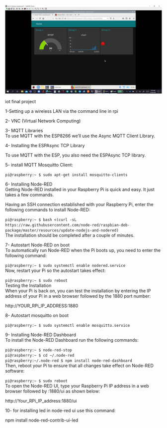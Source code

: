 ![result](https://github.com/ioteleman/IOT/blob/master/final-prj/high.jpg)

iot final project  

1-Setting up a wireless LAN via the command line in rpi  

2- VNC (Virtual Network Computing)  

3- MQTT Libraries  
To use MQTT with the ESP8266 we’ll use the Async MQTT Client Library.  

4- Installing the ESPAsync TCP Library  

To use MQTT with the ESP, you also need the ESPAsync TCP library.  

5- install MQTT Mosquitto Client:  

`pi@raspberry:~ $ sudo apt-get install mosquitto-clients`  

6- Installing Node-RED  
Getting Node-RED installed in your Raspberry Pi is quick and easy. It just takes a few commands.  

Having an SSH connection established with your Raspberry Pi, enter the following commands to install Node-RED:  

`pi@raspberry:~ $ bash <(curl -sL https://raw.githubusercontent.com/node-red/raspbian-deb-package/master/resources/update-nodejs-and-nodered)`  
The installation should be completed after a couple of minutes.  

7- Autostart Node-RED on boot  
To automatically run Node-RED when the Pi boots up, you need to enter the following command:  

`pi@raspberry:~ $ sudo systemctl enable nodered.service`  
Now, restart your Pi so the autostart takes effect:  

`pi@raspberry:~ $ sudo reboot`  
Testing the Installation  
When your Pi is back on, you can test the installation by entering the IP address of your Pi in a web browser followed by the 1880 port number:  

http://YOUR_RPi_IP_ADDRESS:1880  

8- Autostart mosquitto on boot  

`pi@raspberry:~ $ sudo systemctl enable mosquitto.service`  

9- Installing Node-RED Dashboard  
To install the Node-RED Dashboard run the following commands:  

`pi@raspberry:~ $ node-red-stop`  
`pi@raspberry:~ $ cd ~/.node-red`  
`pi@raspberry:~/.node-red $ npm install node-red-dashboard`  
Then, reboot your Pi to ensure that all changes take effect on Node-RED software:  

`pi@raspberry:~ $ sudo reboot`  
To open the Node-RED UI, type your Raspberry Pi IP address in a web browser followed by :1880/ui as shown below:  

http://Your_RPi_IP_address:1880/ui  

10- for installing led in node-red ui use this command:

npm install node-red-contrib-ui-led  

